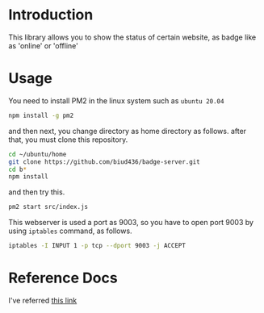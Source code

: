 # Introduction
This library allows you to show the status of certain website, as badge like as 'online' or 'offline'

# Usage
You need to install PM2 in the linux system such as ```ubuntu 20.04```

```sh
npm install -g pm2
```

and then next, you change directory as home directory as follows. after that, you must clone this repository.

```sh
cd ~/ubuntu/home
git clone https://github.com/biud436/badge-server.git
cd b*
npm install
```

and then try this.

```sh
pm2 start src/index.js
```

This webserver is used a port as 9003, so you have to open port 9003 by using ```iptables``` command, as follows.

```sh
iptables -I INPUT 1 -p tcp --dport 9003 -j ACCEPT
```

# Reference Docs
I've referred <a href="https://medium.com/p/f222ece09c23">this link</a>